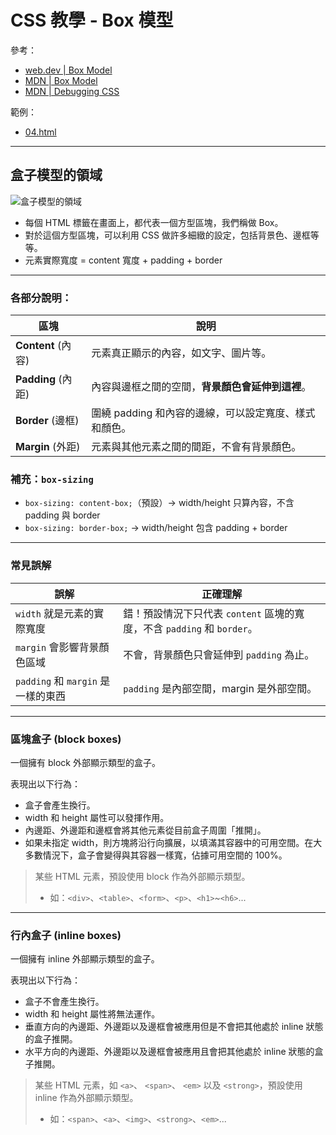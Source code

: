 # CSS 教學 - Box 模型

參考：
* [web.dev | Box Model](https://web.dev/learn/css/box-model)
* [MDN | Box Model](https://developer.mozilla.org/en-US/docs/Learn_web_development/Core/Styling_basics/Box_model)
* [MDN | Debugging CSS](https://developer.mozilla.org/en-US/docs/Learn_web_development/Core/Styling_basics/Debugging_CSS)

範例：
* [04.html](../demo/04.html)

---

## 盒子模型的領域
![盒子模型的領域](https://web.dev/static/learn/css/box-model/image/a-diagram-showing-four-m-af72960a9e79a.svg)

* 每個 HTML 標籤在畫面上，都代表一個方型區塊，我們稱做 Box。
* 對於這個方型區塊，可以利用 CSS 做許多細緻的設定，包括背景色、邊框等等。
* 元素實際寬度 = content 寬度 + padding + border

---

### 各部分說明：
| 區塊              | 說明                              |
| --------------- | ------------------------------- |
| **Content** (內容) | 元素真正顯示的內容，如文字、圖片等。              |
| **Padding** (內距) | 內容與邊框之間的空間，**背景顏色會延伸到這裡**。      |
| **Border** (邊框)  | 圍繞 padding 和內容的邊線，可以設定寬度、樣式和顏色。 |
| **Margin** (外距)  | 元素與其他元素之間的間距，不會有背景顏色。           |

### 補充：`box-sizing`
* `box-sizing: content-box;`（預設）→ width/height 只算內容，不含 padding 與 border
* `box-sizing: border-box;` → width/height 包含 padding + border

---

### 常見誤解
| 誤解                      | 正確理解                                     |
| ----------------------- | ---------------------------------------- |
| `width` 就是元素的實際寬度       | 錯！預設情況下只代表 `content` 區塊的寬度，不含 `padding` 和 `border`。 |
| `margin` 會影響背景顏色區域      | 不會，背景顏色只會延伸到 `padding` 為止。               |
| `padding` 和 `margin` 是一樣的東西 | `padding` 是內部空間，margin 是外部空間。            |

---

### 區塊盒子 (block boxes)
一個擁有 block 外部顯示類型的盒子。

表現出以下行為：
* 盒子會產生換行。
* width 和 height 屬性可以發揮作用。
* 內邊距、外邊距和邊框會將其他元素從目前盒子周圍「推開」。
* 如果未指定 width，則方塊將沿行向擴展，以填滿其容器中的可用空間。在大多數情況下，盒子會變得與其容器一樣寬，佔據可用空間的 100%。

> 某些 HTML 元素，預設使用 block 作為外部顯示類型。
> * 如：`<div>`、`<table>`、`<form>`、`<p>`、`<h1>`~`<h6>`...

---

### 行內盒子 (inline boxes)
一個擁有 inline 外部顯示類型的盒子。

表現出以下行為：
* 盒子不會產生換行。
* width 和 height 屬性將無法運作。
* 垂直方向的內邊距、外邊距以及邊框會被應用但是不會把其他處於 inline 狀態的盒子推開。
* 水平方向的內邊距、外邊距以及邊框會被應用且會把其他處於 inline 狀態的盒子推開。

> 某些 HTML 元素，如 `<a>`、 `<span>`、 `<em>` 以及 `<strong>`，預設使用 inline 作為外部顯示類型。
> * 如：`<span>`、`<a>`、`<img>`、`<strong>`、`<em>`...
